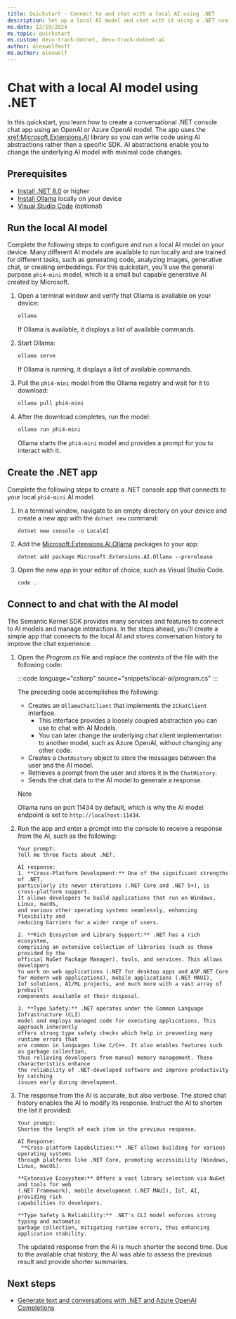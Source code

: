 ```yaml
---
title: Quickstart - Connect to and chat with a local AI using .NET
description: Set up a local AI model and chat with it using a .NET console app and the Microsoft.Extensions.AI libraries
ms.date: 12/19/2024
ms.topic: quickstart
ms.custom: devx-track-dotnet, devx-track-dotnet-ai
author: alexwolfmsft
ms.author: alexwolf
---
```


# Chat with a local AI model using .NET

In this quickstart, you learn how to create a conversational .NET console chat app using an OpenAI or Azure OpenAI model. The app uses the <xref:Microsoft.Extensions.AI> library so you can write code using AI abstractions rather than a specific SDK. AI abstractions enable you to change the underlying AI model with minimal code changes.

## Prerequisites

* [Install .NET 8.0](https://dotnet.microsoft.com/download) or higher
* [Install Ollama](https://ollama.com/) locally on your device
* [Visual Studio Code](https://code.visualstudio.com/) (optional)

## Run the local AI model

Complete the following steps to configure and run a local AI model on your device. Many different AI models are available to run locally and are trained for different tasks, such as generating code, analyzing images, generative chat, or creating embeddings. For this quickstart, you'll use the general purpose `phi4-mini` model, which is a small but capable generative AI created by Microsoft.

1. Open a terminal window and verify that Ollama is available on your device:

    ```bash
    ollama
    ```

    If Ollama is available, it displays a list of available commands.

1. Start Ollama:

    ```bash
    ollama serve
    ```

    If Ollama is running, it displays a list of available commands.

1. Pull the `phi4-mini` model from the Ollama registry and wait for it to download:

    ```bash
    ollama pull phi4-mini
    ```

1. After the download completes, run the model:

    ```bash
    ollama run phi4-mini
    ```

    Ollama starts the `phi4-mini` model and provides a prompt for you to interact with it.

## Create the .NET app

Complete the following steps to create a .NET console app that connects to your local `phi4-mini` AI model.

1. In a terminal window, navigate to an empty directory on your device and create a new app with the `dotnet new` command:

    ```dotnetcli
    dotnet new console -o LocalAI
    ```

1. Add the [Microsoft.Extensions.AI.Ollama](https://aka.ms/meai-ollama-nuget) packages to your app:

    ```dotnetcli
    dotnet add package Microsoft.Extensions.AI.Ollama --prerelease
    ```

1. Open the new app in your editor of choice, such as Visual Studio Code.

    ```dotnetcli
    code .
    ```

## Connect to and chat with the AI model

The Semantic Kernel SDK provides many services and features to connect to AI models and manage interactions. In the steps ahead, you'll create a simple app that connects to the local AI and stores conversation history to improve the chat experience.

1. Open the _Program.cs_ file and replace the contents of the file with the following code:

    :::code language="csharp" source="snippets/local-ai/program.cs" :::

    The preceding code accomplishes the following:

    - Creates an `OllamaChatClient` that implements the `IChatClient` interface.
        - This interface provides a loosely coupled abstraction you can use to chat with AI Models.
        - You can later change the underlying chat client implementation to another model, such as Azure OpenAI, without changing any other code.
    - Creates a `ChatHistory` object to store the messages between the user and the AI model.
    - Retrieves a prompt from the user and stores it in the `ChatHistory`.
    - Sends the chat data to the AI model to generate a response.

    > [!NOTE]
    > Ollama runs on port 11434 by default, which is why the AI model endpoint is set to `http://localhost:11434`.

1. Run the app and enter a prompt into the console to receive a response from the AI, such as the following:

    ```output
    Your prompt:
    Tell me three facts about .NET.

    AI response:
    1. **Cross-Platform Development:** One of the significant strengths of .NET,
    particularly its newer iterations (.NET Core and .NET 5+), is cross-platform support.
    It allows developers to build applications that run on Windows, Linux, macOS,
    and various other operating systems seamlessly, enhancing flexibility and
    reducing barriers for a wider range of users.

    2. **Rich Ecosystem and Library Support:** .NET has a rich ecosystem,
    comprising an extensive collection of libraries (such as those provided by the
    official NuGet Package Manager), tools, and services. This allows developers
    to work on web applications (.NET for desktop apps and ASP.NET Core
    for modern web applications), mobile applications (.NET MAUI),
    IoT solutions, AI/ML projects, and much more with a vast array of prebuilt
    components available at their disposal.

    3. **Type Safety:** .NET operates under the Common Language Infrastructure (CLI)
    model and employs managed code for executing applications. This approach inherently
    offers strong type safety checks which help in preventing many runtime errors that
    are common in languages like C/C++. It also enables features such as garbage collection,
    thus relieving developers from manual memory management. These characteristics enhance
    the reliability of .NET-developed software and improve productivity by catching
    issues early during development.
    ```

1. The response from the AI is accurate, but also verbose. The stored chat history enables the AI to modify its response. Instruct the AI to shorten the list it provided:

    ```output
    Your prompt:
    Shorten the length of each item in the previous response.

    AI Response:
     **Cross-platform Capabilities:** .NET allows building for various operating systems
    through platforms like .NET Core, promoting accessibility (Windows, Linux, macOS).

    **Extensive Ecosystem:** Offers a vast library selection via NuGet and tools for web
    (.NET Framework), mobile development (.NET MAUI), IoT, AI, providing rich
    capabilities to developers.

    **Type Safety & Reliability:** .NET's CLI model enforces strong typing and automatic
    garbage collection, mitigating runtime errors, thus enhancing application stability.
    ```

    The updated response from the AI is much shorter the second time. Due to the available chat history, the AI was able to assess the previous result and provide shorter summaries.

## Next steps

- [Generate text and conversations with .NET and Azure OpenAI Completions](/training/modules/open-ai-dotnet-text-completions/)
